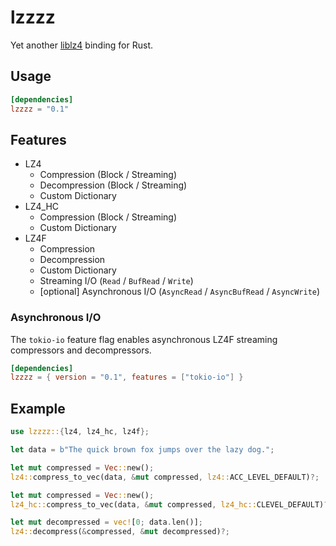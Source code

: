 # lzzzz

Yet another [liblz4](https://github.com/lz4/lz4) binding for Rust.

## Usage

```toml
[dependencies]
lzzzz = "0.1"
```

## Features

- LZ4
    - Compression (Block / Streaming)
    - Decompression (Block / Streaming)
    - Custom Dictionary
- LZ4_HC 
    - Compression (Block / Streaming)
    - Custom Dictionary
- LZ4F 
    - Compression
    - Decompression
    - Custom Dictionary
    - Streaming I/O (`Read` / `BufRead` / `Write`)
    - [optional] Asynchronous I/O (`AsyncRead` / `AsyncBufRead` / `AsyncWrite`)

### Asynchronous I/O

The `tokio-io` feature flag enables asynchronous LZ4F streaming compressors and decompressors.

```toml
[dependencies]
lzzzz = { version = "0.1", features = ["tokio-io"] }
```

## Example

```rust
use lzzzz::{lz4, lz4_hc, lz4f};

let data = b"The quick brown fox jumps over the lazy dog.";

let mut compressed = Vec::new();
lz4::compress_to_vec(data, &mut compressed, lz4::ACC_LEVEL_DEFAULT)?;

let mut compressed = Vec::new();
lz4_hc::compress_to_vec(data, &mut compressed, lz4_hc::CLEVEL_DEFAULT)?;

let mut decompressed = vec![0; data.len()];
lz4::decompress(&compressed, &mut decompressed)?;
```
